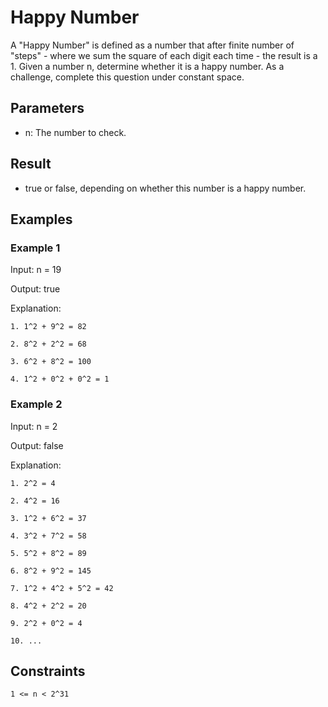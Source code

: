 # Happy Number

A "Happy Number" is defined as a number that after finite number of "steps" - where we sum the square of each digit each time - the result is a 1. Given a number n, determine whether it is a happy number.
As a challenge, complete this question under constant space.

## Parameters

- n: The number to check.

## Result

- true or false, depending on whether this number is a happy number.

## Examples

### Example 1

Input: n = 19

Output: true

Explanation:

    1. 1^2 + 9^2 = 82

    2. 8^2 + 2^2 = 68

    3. 6^2 + 8^2 = 100

    4. 1^2 + 0^2 + 0^2 = 1

### Example 2

Input: n = 2

Output: false

Explanation:

    1. 2^2 = 4

    2. 4^2 = 16

    3. 1^2 + 6^2 = 37

    4. 3^2 + 7^2 = 58

    5. 5^2 + 8^2 = 89

    6. 8^2 + 9^2 = 145

    7. 1^2 + 4^2 + 5^2 = 42

    8. 4^2 + 2^2 = 20

    9. 2^2 + 0^2 = 4

    10. ...

## Constraints

    1 <= n < 2^31
